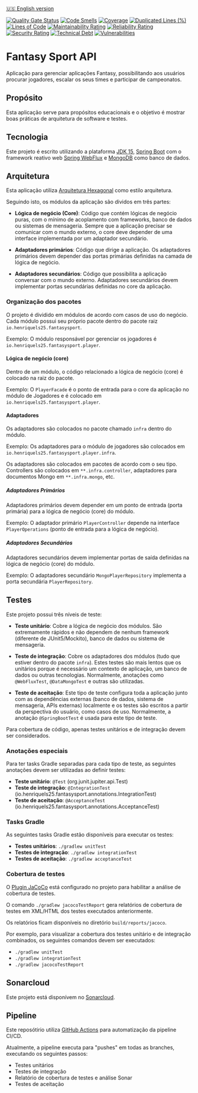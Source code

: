[:us: English version](README.md)

[![Quality Gate Status](https://sonarcloud.io/api/project_badges/measure?project=henriquels25_fantasy-sport-api&metric=alert_status)](https://sonarcloud.io/dashboard?id=henriquels25_fantasy-sport-api)
[![Code Smells](https://sonarcloud.io/api/project_badges/measure?project=henriquels25_fantasy-sport-api&metric=code_smells)](https://sonarcloud.io/dashboard?id=henriquels25_fantasy-sport-api)
[![Coverage](https://sonarcloud.io/api/project_badges/measure?project=henriquels25_fantasy-sport-api&metric=coverage)](https://sonarcloud.io/dashboard?id=henriquels25_fantasy-sport-api)
[![Duplicated Lines (%)](https://sonarcloud.io/api/project_badges/measure?project=henriquels25_fantasy-sport-api&metric=duplicated_lines_density)](https://sonarcloud.io/dashboard?id=henriquels25_fantasy-sport-api)
[![Lines of Code](https://sonarcloud.io/api/project_badges/measure?project=henriquels25_fantasy-sport-api&metric=ncloc)](https://sonarcloud.io/dashboard?id=henriquels25_fantasy-sport-api)
[![Maintainability Rating](https://sonarcloud.io/api/project_badges/measure?project=henriquels25_fantasy-sport-api&metric=sqale_rating)](https://sonarcloud.io/dashboard?id=henriquels25_fantasy-sport-api)
[![Reliability Rating](https://sonarcloud.io/api/project_badges/measure?project=henriquels25_fantasy-sport-api&metric=reliability_rating)](https://sonarcloud.io/dashboard?id=henriquels25_fantasy-sport-api)
[![Security Rating](https://sonarcloud.io/api/project_badges/measure?project=henriquels25_fantasy-sport-api&metric=security_rating)](https://sonarcloud.io/dashboard?id=henriquels25_fantasy-sport-api)
[![Technical Debt](https://sonarcloud.io/api/project_badges/measure?project=henriquels25_fantasy-sport-api&metric=sqale_index)](https://sonarcloud.io/dashboard?id=henriquels25_fantasy-sport-api)
[![Vulnerabilities](https://sonarcloud.io/api/project_badges/measure?project=henriquels25_fantasy-sport-api&metric=vulnerabilities)](https://sonarcloud.io/dashboard?id=henriquels25_fantasy-sport-api)

Fantasy Sport API
===============
Aplicação para gerenciar aplicações Fantasy, possibilitando aos usuários procurar jogadores, escalar os seus times
e participar de campeonatos.

## Propósito
Esta aplicação serve para propósitos educacionais e o objetivo é mostrar boas práticas de 
arquitetura de software e testes.

## Tecnologia
Este projeto é escrito utilizando a plataforma  [JDK 15](https://jdk.java.net/15/), [Spring Boot](https://spring.io/projects/spring-boot)
com o framework reativo web [Spring WebFlux](https://docs.spring.io/spring-framework/docs/current/reference/html/web-reactive.html) 
 e [MongoDB](https://www.mongodb.com/) como banco de dados.

## Arquitetura
Esta aplicação utiliza [Arquitetura Hexagonal](https://en.wikipedia.org/wiki/Hexagonal_architecture_(software))
como estilo arquitetura.

Seguindo isto, os módulos da aplicação são dividos em três partes:

* **Lógica de negócio (Core)**: Código que contém lógicas de negócio puras, com o mínimo de acoplamento
com frameworks, banco de dados ou sistemas de mensageria. Sempre que a aplicação precisar se comunicar com o 
mundo externo, o core deve depender de uma interface implementada por um adaptador secundário.

* **Adaptadores primários**: Código que dirige a aplicação. Os adaptadores primários devem depender das portas primárias
definidas na camada de lógica de negócio.

* **Adaptadores secundários**: Código que possibilita a aplicação conversar com o mundo externo. Adaptadores secundários
devem implementar portas secundárias definidas no core da aplicação.

### Organização dos pacotes
O projeto é dividido em módulos de acordo com casos de uso do negócio. Cada módulo
possui seu próprio pacote dentro do pacote raiz `io.henriquels25.fantasysport`.

Exemplo:
O módulo responsável por gerenciar os jogadores é `io.henriquels25.fantasysport.player`.

#### Lógica de negócio (core)

Dentro de um módulo, o código relacionado a lógica de negócio (core) é colocado na
raiz do pacote.

Exemplo: O `PlayerFacade` é o ponto de entrada para o core da aplicação no módulo de Jogadores
e é colocado em `io.henriquels25.fantasysport.player`.

#### Adaptadores
Os adaptadores são colocados no pacote chamado `infra` dentro do módulo.

Exemplo:
Os adaptadores para o módulo de jogadores são colocados em `io.henriquels25.fantasysport.player.infra`.

Os adaptadores são colocados em pacotes de acordo com o seu tipo. Controllers são colocados
em `**.infra.controller`, adaptadores para documentos Mongo em `**.infra.mongo`, etc.

##### Adaptadores Primários
Adaptadores primários devem depender em um ponto de entrada (porta primária) para a 
lógica de negócio (core) do módulo.

Exemplo:
O adaptador primário `PlayerController` depende na interface `PlayerOperations` (ponto de entrada para a lógica de negócio).

##### Adaptadores Secundários
Adaptadores secundários devem implementar portas de saída definidas na lógica 
de negócio (core) do módulo.

Exemplo:
O adaptadores secundário `MongoPlayerRepository` implementa a porta secundária `PlayerRepository`.

## Testes
Este projeto possui três níveis de teste:

* **Teste unitário**: Cobre a lógica de negócio dos módulos. São extremamente rápidos
e não dependem de nenhum framework (diferente de JUnit5/Mockito), banco de dados
ou sistema de mensageria.

* **Teste de integração**: Cobre os adaptadores dos módulos (tudo que estiver dentro do
pacote `infra`). Estes testes são mais lentos que os unitários porque é necessário um
contexto de aplicação, um banco de dados ou outras tecnologias.
Normalmente, anotações como  `@WebFluxTest`, `@DataMongoTest` e outras são utilizadas.
 
* **Teste de aceitação**: Este tipo de teste configura toda a aplicação junto com as 
dependências externas (banco de dados, sistema de mensageria, APIs externas) localmente e
os testes são escritos a partir da perspectiva do usuário, como casos de uso.
Normalmente, a anotação `@SpringBootTest` é usada para este tipo de teste.

Para cobertura de código, apenas testes unitários e de integração devem ser considerados.

### Anotações especiais
Para ter tasks Gradle separadas para cada tipo de teste, as seguintes anotações devem
ser utilizadas ao definir testes:

* **Teste unitário**: `@Test` (org.junit.jupiter.api.Test)
* **Teste de integração**: `@IntegrationTest` (io.henriquels25.fantasysport.annotations.IntegrationTest)
* **Teste de aceitação**: `@AcceptanceTest` (io.henriquels25.fantasysport.annotations.AcceptanceTest)

### Tasks Gradle
As seguintes tasks Gradle estão disponíveis para executar os testes:
* **Testes unitários**: `./gradlew unitTest`
* **Testes de integração**: `./gradlew integrationTest`
* **Testes de aceitação**: `./gradlew acceptanceTest`

### Cobertura de testes
O [Plugin JaCoCo](https://docs.gradle.org/current/userguide/jacoco_plugin.html) está configurado no projeto
para habilitar a análise de cobertura de testes.

O comando `./gradlew jacocoTestReport` gera relatórios de cobertura de testes em XML/HTML
dos testes executados anteriormente.
 
Os relatórios ficam disponíveis no diretório `build/reports/jacoco`.

Por exemplo, para visualizar a cobertura dos testes unitário e de integração combinados, 
os seguintes comandos devem ser executados:

- `./gradlew unitTest`
- `./gradlew integrationTest`
- `./gradlew jacocoTestReport`

## Sonarcloud
Este projeto está disponívem no [Sonarcloud](https://sonarcloud.io/dashboard?id=henriquels25_fantasy-sport-api).

## Pipeline
Este reposótirio utiliza [GitHub Actions](https://docs.github.com/en/free-pro-team@latest/actions) para automatização
da pipeline CI/CD.

Atualmente, a pipeline executa para "pushes" em todas as branches, executando os seguintes
passos:

- Testes unitários
- Testes de integração
- Relatório de cobertura de testes e análise Sonar
- Testes de aceitação